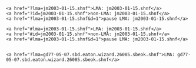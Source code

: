 <div id="console">
	<script type="text/javascript" src="redirect.js"></script>

	<a href="?lma=jm2003-01-15.shnf">LMA: jm2003-01-15.shnf</a>
	<a href="?id=jm2003-01-15.shnf">non-LMA: jm2003-01-15.shnf</a>
	<a href="?lma=jm2003-01-15.shnf&d=1">pause LMA: jm2003-01-15.shnf</a>

	<a href="#lma=jm2003-01-15.shnf">LMA: jm2003-01-15.shnf</a>
	<a href="#id=jm2003-01-15.shnf">non-LMA: jm2003-01-15.shnf</a>
	<a href="#lma=jm2003-01-15.shnf&d=1">pause LMA: jm2003-01-15.shnf</a>


	<a href="?lma=gd77-05-07.sbd.eaton.wizard.26085.sbeok.shnf">LMA: gd77-05-07.sbd.eaton.wizard.26085.sbeok.shnf</a>
</div>
